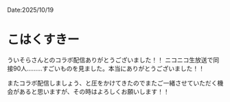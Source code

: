 Date:2025/10/19
# こはくすきー

ういそらさんとのコラボ配信ありがとうございました！！
ニコニコ生放送で同接90人………すごいものを見ました。本当にありがとうございました！！

またコラボ配信しましょう、と圧をかけてきたのでまたご一緒させていただく機会があると思いますが、その時はよろしくお願いします！！
